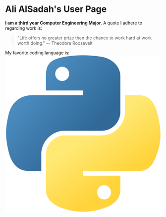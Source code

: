 # Ali AlSadah's User Page
**I am a third year Computer Engineering Major**. A quote I adhere to regarding work is:
> "Life offers no greater prize than the chance to work hard at work worth doing." -- Theodore Roosevelt

My favorite coding language is:![image of python programming language icon](python.png)
